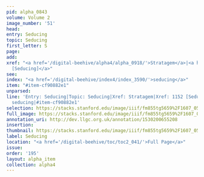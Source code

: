 ```yaml
---
pid: alpha_0843
volume: Volume 2
image_number: '51'
head: 
entry: Seducing
topic: Seducing
first_letter: S
page: 
add: 
xref: "<a href='/digital-beehive/alpha4/alpha_0918/'>Stratagem</a>|<a href='/digital-beehive/toc/toc2_224/'>1152
  [Seducing]</a>"
see: 
index: "<a href='/digital-beehive/index4/index_3590/'>seducing</a>"
item: "#item-cf90882e1"
unparsed: 
line: 'Entry: Seducing|Topic: Seducing|Xref: Stratagem|Xref: 1152 [Seducing]|Index:
  seducing|#item-cf90882e1'
selection: https://stacks.stanford.edu/image/iiif/fm855tg5659%2F1607_0518/261,732,3104,356/full/0/default.jpg
full_image: https://stacks.stanford.edu/image/iiif/fm855tg5659%2F1607_0518/full/full/0/default.jpg
annotation_uri: http://dev.llgc.org.uk/annotation/1530200655208
insertion: 
thumbnail: https://stacks.stanford.edu/image/iiif/fm855tg5659%2F1607_0518/261,732,600,180/250,/0/default.jpg
label: Seducing
location: "<a href='/digital-beehive/toc/toc2_041/'>Full Page</a>"
issue: 
order: '195'
layout: alpha_item
collection: alpha4
---
```

